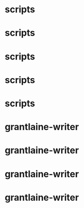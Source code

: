 # scripts
# scripts
# scripts
# scripts
# scripts
# grantlaine-writer
# grantlaine-writer
# grantlaine-writer
# grantlaine-writer
